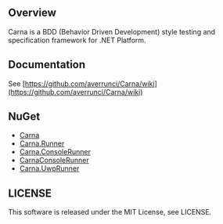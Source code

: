 ## Overview

Carna is a BDD (Behavior Driven Development) style testing and specification framework for .NET Platform.

## Documentation

See [https://github.com/averrunci/Carna/wiki](https://github.com/averrunci/Carna/wiki)

## NuGet

- [Carna](https://www.nuget.org/packages/Carna/)
- [Carna.Runner](https://www.nuget.org/packages/Carna.Runner/)
- [Carna.ConsoleRunner](https://www.nuget.org/packages/Carna.ConsoleRunner/)
- [CarnaConsoleRunner](https://www.nuget.org/packages/CarnaConsoleRunner/)
- [Carna.UwpRunner](https://www.nuget.org/packages/Carna.UwpRunner/)

## LICENSE

This software is released under the MIT License, see LICENSE.